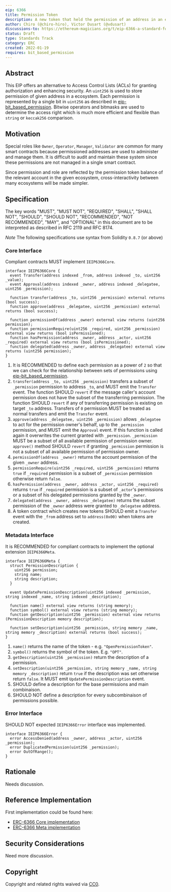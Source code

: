 ```yaml
---
eip: 6366
title: Permission Token
description: A new token that held the permission of an address in an ecosystem
author: Chiro (@chiro-hiro), Victor Dusart (@vdusart)
discussions-to: https://ethereum-magicians.org/t/eip-6366-a-standard-for-permission-token/9105
status: Draft
type: Standards Track
category: ERC
created: 2022-01-19
requires: bit_based_permission
---
```


## Abstract

This EIP offers an alternative to Access Control Lists (ACLs) for granting authorization and enhancing security. An `uint256` is used to store permission of given address in a ecosystem. Each permission is represented by a single bit in `uint256` as described in [eip-bit_based_permission](./bit_based_permission.md). Bitwise operators and bitmasks are used to determine the access right which is much more efficient and flexible than `string` or `keccak256` comparison.

## Motivation

Special roles like `Owner`, `Operator`, `Manager`, `Validator` are common for many smart contracts because permissioned addresses are used to administer and manage them. It is difficult to audit and maintain these system since these permissions are not managed in a single smart contract.

Since permission and role are reflected by the permission token balance of the relevant account in the given ecosystem, cross-interactivity between many ecosystems will be made simpler.

## Specification

The key words "MUST", "MUST NOT", "REQUIRED", "SHALL", "SHALL NOT", "SHOULD", "SHOULD NOT", "RECOMMENDED", "NOT RECOMMENDED", "MAY", and "OPTIONAL" in this document are to be interpreted as described in RFC 2119 and RFC 8174.

_Note_ The following specifications use syntax from Solidity `0.8.7` (or above)

### Core Interface

Compliant contracts MUST implement `IEIP6366Core`.

```solidity
interface IEIP6366Core {
  event Transfer(address indexed _from, address indexed _to, uint256 _value);
  event Approval(address indexed _owner, address indexed _delegatee, uint256 _permission);

  function transfer(address _to, uint256 _permission) external returns (bool success);
  function approve(address _delegatee, uint256 _permission) external returns (bool success);

  function permissionOf(address _owner) external view returns (uint256 permission);
  function permissionRequire(uint256 _required, uint256 _permission) external view returns (bool isPermissioned);
  function hasPermission(address _owner, address _actor, uint256 _required) external view returns (bool isPermissioned);
  function delegated(address _owner, address _delegatee) external view returns (uint256 permission);
}
```

1. It is RECOMMENDED to define each permission as a power of `2` so that we can check for the relationship between sets of permissions using [eip-bit_based_permission](./bit_based_permission.md).
2. `transfer(address _to, uint256 _permission)` transfers a subset of `_permission` permission to address `_to`, and MUST emit the `Transfer` event. The function SHOULD `revert` if the message caller's account permission does not have the subset of the transferring permission. The function SHOULD `revert` if any of transferring permission is existing on target `_to` address. Transfers of `0` permission MUST be treated as normal transfers and emit the `Transfer` event.
3. `approve(address _delegatee, uint256 _permission)` allows `_delegatee` to act for the permission owner's behalf, up to the `_permission` permission, and MUST emit the `Approval` event. If this function is called again it overwrites the current granted with `_permission`. `_permission` MUST be a subset of all available permission of permission owner. `approve()` method SHOULD `revert` if granting `_permission` permission is not a subset of all available permission of permission owner.
4. `permissionOf(address _owner)` returns the account permission of the given `_owner` address.
5. `permissionRequire(uint256 _required, uint256 _permission)` returns `true` if `_required` permission is a subset of `_permission` permission otherwise return `false`.
6. `hasPermission(address _owner, address _actor, uint256 _required)` returns `true` if `_required` permission is a subset of `_actor`'s permissions or a subset of his delegated permissions granted by the `_owner`.
7. `delegated(address _owner, address _delegatee)` returns the subset permission of the `_owner` address were granted to `_delegatee` address.
8. A token contract which creates new tokens SHOULD emit a `Transfer` event with the `_from` address set to `address(0x00)` when tokens are created.

### Metadata Interface

It is RECOMMENDED for compliant contracts to implement the optional extension `IEIP6366Meta`.

```solidity
interface IEIP6366Meta {
  struct PermissionDescription {
    uint256 permission;
    string name;
    string description;
  }

  event UpdatePermissionDescription(uint256 indexed _permission, string indexed _name, string indexed _description);

  function name() external view returns (string memory);
  function symbol() external view returns (string memory);
  function getDescription(uint256 _permission) external view returns (PermissionDescription memory description);

  function setDescription(uint256 _permission, string memory _name, string memory _description) external returns (bool success);
}
```

1. `name()` returns the name of the token - e.g. `"OpenPermissionToken"`.
2. `symbol()` returns the symbol of the token. E.g. `"OPT"`.
3. `getDescription(uint256 _permission)` return the description of a permission.
4. `setDescription(uint256 _permission, string memory _name, string memory _description)` return `true` if the description was set otherwise return `false`. It MUST emit `UpdatePermissionDescription` event.
5. SHOULD define a description for the base permissions and main combinaison.
6. SHOULD NOT define a description for every subcombinaison of permissions possible.

### Error Interface

SHOULD NOT expected `IEIP6366Error` interface was implemented.

```solidity
interface IEIP6366Error {
  error AccessDenied(address _owner, address _actor, uint256 _permission);
  error DuplicatedPermission(uint256 _permission);
  error OutOfRange();
}
```

## Rationale

Needs discussion.

## Reference Implementation

First implementation could be found here:

- [ERC-6366 Core implementation](../assets/eip-6366/contracts/EIP6366Core.sol)
- [ERC-6366 Meta implementation](../assets/eip-6366/contracts/EIP6366Meta.sol)

## Security Considerations

Need more discussion.

## Copyright

Copyright and related rights waived via [CC0](../LICENSE.md).
